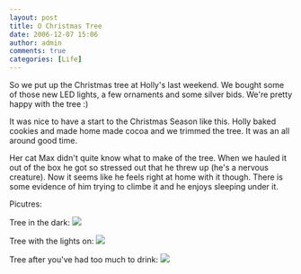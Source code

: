 ```yaml
---
layout: post
title: O Christmas Tree
date: 2006-12-07 15:06
author: admin
comments: true
categories: [Life]
---
```

So we put up the Christmas tree at Holly's last weekend.  We bought some of those new LED lights, a few ornaments and some silver bids.  We're pretty happy with the tree :)

It was nice to have a start to the Christmas Season like this.  Holly baked cookies and made home made cocoa and we trimmed the tree.  It was an all around good time.

Her cat Max didn't quite know what to make of the tree.  When we hauled it out of the box he got so stressed out that he threw up (he's a nervous creature).  Now it seems like he feels right at home with it though.  There is some evidence of him trying to climbe it and he enjoys sleeping under it.

Picutres:

Tree in the dark:
<a href="{{ site.url }}/assets/images/uploads/2006/12/xmastree_dark.jpg"><img src="{{ site.url }}/assets/images/uploads/2006/12/xmastree_dark.thumbnail.jpg"/></a>

Tree with the lights on:
<a href="{{ site.url }}/assets/images/uploads/2006/12/xmastree_light.jpg"><img src="{{ site.url }}/assets/images/uploads/2006/12/xmastree_light.thumbnail.jpg"/></a>

Tree after you've had too much to drink:
<a href="{{ site.url }}/assets/images/uploads/2006/12/xmastree_tequila.jpg"><img src="{{ site.url }}/assets/images/uploads/2006/12/xmastree_tequila.thumbnail.jpg"/></a>

